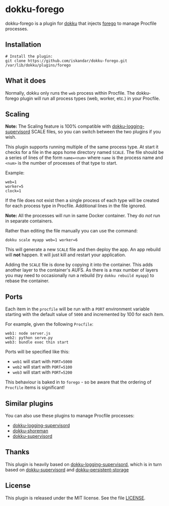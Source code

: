 # dokku-forego

dokku-forego is a plugin for [dokku][dokku] that injects
[forego][forego] to manage Procfile processes.

## Installation

```
# Install the plugin:
git clone https://github.com/iskandar/dokku-forego.git /var/lib/dokku/plugins/forego
```

## What it does

Normally, dokku only runs the `web` process within Procfile. The
dokku-forego plugin will run all process types (web, worker, etc.) in your Procfile.


## Scaling

__Note:__ The Scaling feature is 100% compatible with [dokku-logging-supervisord][dokku-logging-supervisord] SCALE
files, so you can switch between the two plugins if you wish.

This plugin supports running multiple of the same process type. At start it checks for a file in the apps home
directory named `SCALE`. The file should be a series of lines of the form `name=<num>` where `name` is the process
name and `<num>` is the number of processes of that type to start.

Example:

    web=1
    worker=5
    clock=1

If the file does not exist then a single process of each type will be created for each process type in
Procfile. Additional lines in the file ignored.

__Note:__ All the processes will run in same Docker container. They do *not* run in separate containers.

Rather than editing the file manually you can use the command:

    dokku scale myapp web=1 worker=6

This will generate a new `SCALE` file and then deploy the app. An app rebuild will __not__ happen.
It will just kill and restart your application.

Adding the `SCALE` file is done by copying it into the container. This adds another layer to the
container's AUFS. As there is a max number of layers you may need to occasionally run a rebuild
(try `dokku rebuild myapp`) to rebase the container.

## Ports

Each item in the `procfile` will be run with a `PORT` environment variable starting with the default value of `5000` and incremented by 100 for each item.

For example, given the following `Procfile`:

    web1: node server.js
    web2: python serve.py
    web3: bundle exec thin start

Ports will be specified like this:

* `web1` will start with `PORT=5000` 
* `web2` will start with `PORT=5100` 
* `web3` will start with `PORT=5200` 

This behaviour is baked in to `forego` - so be aware that the ordering of `Procfile` items is significant!

## Similar plugins

You can also use these plugins to manage Procfile processes:

* [dokku-logging-supervisord][dokku-logging-supervisord]
* [dokku-shoreman](https://github.com/statianzo/dokku-shoreman)
* [dokku-supervisord](https://github.com/statianzo/dokku-supervisord)

## Thanks

This plugin is heavily based on [dokku-logging-supervisord][dokku-logging-supervisord], which is in turn based on
 [dokku-supervisord](https://github.com/statianzo/dokku-supervisord) and [dokku-persistent-storage](https://github.com/dyson/dokku-persistent-storage)

## License

This plugin is released under the MIT license. See the file [LICENSE](LICENSE).

[dokku]: https://github.com/progrium/dokku
[forego]: https://github.com/ddollar/forego
[dokku-logging-supervisord]: https://github.com/sehrope/dokku-logging-supervisord
